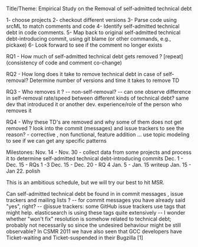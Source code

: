 Title/Theme: Empirical Study on the Removal of self-admitted technical debt

1- choose projects 
2- checkout different versions
3- Parse code using srcML to match comments and code
4- Identify self-admitted technical debt in code comments.
5- Map back to original self-admitted technical debt-introducing commit, using git blame (or other commands, e.g., pickaxe)
6- Look forward to see if the comment no longer exists

RQ1 - How much of self-admitted technical debt gets removed ? [repeat]
(consistency of code and comment co-change)

RQ2 - How long does it take to remove technical debt in case of self-removal?
Determine number of versions and time it takes to remove TD

RQ3 - Who removes it ? -- non-self-removal?
-- can one observe difference in self-removal rate/speed between different kinds of technical debt?
same dev that introduced it or another dev. 
experience/role of the person who removes it

RQ4 - Why these TD's are removed and why some of them does not get removed ?
look into the commit (messages) and issue trackers to see the reason? - corrective , non functional, feature addition ... 
use topic modeling to see if we can get any specific patterns


Milestones:
Nov. 14 - Nov. 30 - collect data from some projects and process it to determine self-admitted technical debt-introducing commits
Dec. 1 - Dec. 15 - RQs 1 -3
Dec. 15 - Dec. 20 - RQ 4
Jan. 5 - Jan. 15 writeup
Jan. 15 - Jan 22. polish

This is an ambitious schedule, but we will try our best to hit MSR.

Can self-admitted technical debt be found in in commit messages , issue trackers and  mailing lists ?
-- for commit messages you have already said "yes", right?
-- @issue trackers: some GitHub issue trackers use tags that might help. elasticsearch is using these tags quite extensively
-- I wonder whether "won't fix" resolution is somehow related to technical debt; probably not necessarily so since the undesired behaviour might be still observable? In CSMR 2011 we have also seen that GCC developers have Ticket-waiting and Ticket-suspended in their Bugzilla [1]